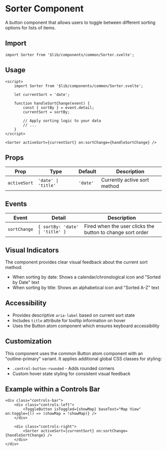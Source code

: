 # Sorter Component

A button component that allows users to toggle between different sorting options for lists of items.

## Import

```svelte
import Sorter from '$lib/components/common/Sorter.svelte';
```

## Usage

```svelte
<script>
	import Sorter from '$lib/components/common/Sorter.svelte';

	let currentSort = 'date';

	function handleSortChange(event) {
		const { sortBy } = event.detail;
		currentSort = sortBy;

		// Apply sorting logic to your data
		// ...
	}
</script>

<Sorter activeSort={currentSort} on:sortChange={handleSortChange} />
```

## Props

| Prop         | Type                | Default  | Description                  |
| ------------ | ------------------- | -------- | ---------------------------- |
| `activeSort` | `'date' \| 'title'` | `'date'` | Currently active sort method |

## Events

| Event        | Detail                          | Description                                                |
| ------------ | ------------------------------- | ---------------------------------------------------------- |
| `sortChange` | `{ sortBy: 'date' \| 'title' }` | Fired when the user clicks the button to change sort order |

## Visual Indicators

The component provides clear visual feedback about the current sort method:

- When sorting by date: Shows a calendar/chronological icon and "Sorted by Date" text
- When sorting by title: Shows an alphabetical icon and "Sorted A-Z" text

## Accessibility

- Provides descriptive `aria-label` based on current sort state
- Includes `title` attribute for tooltip information on hover
- Uses the Button atom component which ensures keyboard accessibility

## Customization

This component uses the common Button atom component with an "outline-primary" variant. It applies additional global CSS classes for styling:

- `.control-button-rounded` - Adds rounded corners
- Custom hover state styling for consistent visual feedback

## Example within a Controls Bar

```svelte
<div class="controls-bar">
	<div class="controls-left">
		<ToggleButton isToggled={showMap} baseText="Map View" on:toggle={() => (showMap = !showMap)} />
	</div>

	<div class="controls-right">
		<Sorter activeSort={currentSort} on:sortChange={handleSortChange} />
	</div>
</div>
```
